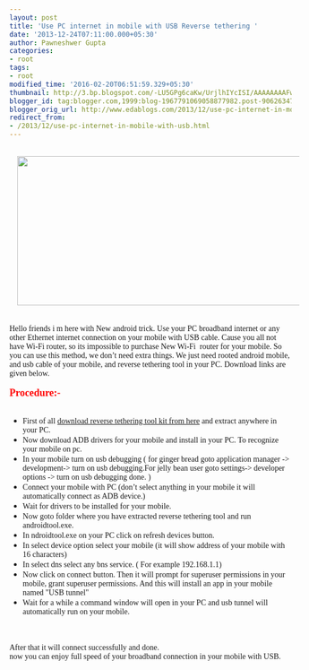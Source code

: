 ```yaml
---
layout: post
title: 'Use PC internet in mobile with USB Reverse tethering '
date: '2013-12-24T07:11:00.000+05:30'
author: Pawneshwer Gupta
categories:
- root
tags:
- root
modified_time: '2016-02-20T06:51:59.329+05:30'
thumbnail: http://3.bp.blogspot.com/-LU5GPg6caKw/UrjlhIYcISI/AAAAAAAAFwI/HpZL_WNgtQo/s72-c/Reverse-tethering-banner.png
blogger_id: tag:blogger.com,1999:blog-1967791069058877982.post-9062634750195443556
blogger_orig_url: http://www.edablogs.com/2013/12/use-pc-internet-in-mobile-with-usb.html
redirect_from:
- /2013/12/use-pc-internet-in-mobile-with-usb.html
---
```


<div dir="ltr" style="text-align: left;" trbidi="on"><div dir="ltr"><br /></div><div class="separator" style="clear: both; text-align: center;"><a href="http://3.bp.blogspot.com/-LU5GPg6caKw/UrjlhIYcISI/AAAAAAAAFwI/HpZL_WNgtQo/s1600/Reverse-tethering-banner.png" imageanchor="1" style="margin-left: 1em; margin-right: 1em;"><img border="0" height="266" src="http://3.bp.blogspot.com/-LU5GPg6caKw/UrjlhIYcISI/AAAAAAAAFwI/HpZL_WNgtQo/s640/Reverse-tethering-banner.png" width="640" /></a></div><div class="separator" style="clear: both; text-align: center;"><br /></div><div class="separator" style="clear: both; text-align: left;"><br /></div><div style="margin-bottom: .0001pt; margin: 0in;"><span style="font-family: Georgia, serif;">Hello friends i m here with New android trick. Use your PC broadband internet or any other Ethernet internet connection on your mobile with USB cable. Cause you all not&nbsp; have Wi-Fi router, so its impossible to purchase New Wi-Fi &nbsp;router for your mobile. So you can use this method, we don’t need extra things. We just need rooted android mobile, and usb cable of your mobile, and reverse tethering tool in your PC. Download links are given below.<o:p></o:p></span></div><div style="margin-bottom: .0001pt; margin: 0in;"><span style="font-family: Georgia, serif;"><br /></span></div><div style="margin: 0in 0in 0.0001pt;"><span style="font-family: Georgia, serif;"><span style="color: red; font-size: large;"><b>Procedure:-</b></span><o:p></o:p></span></div><div style="margin: 0in 0in 0.0001pt;"><span style="font-family: Georgia, serif;"><br /></span></div><div style="margin: 0in 0in 0.0001pt;"></div><ul style="text-align: left;"><li><span style="font-family: Georgia, serif;">First of all <a href="https://adf.ly/bABT2" target="_blank">download reverse tethering tool kit from here</a> and extract anywhere in your PC.</span></li><li><span style="font-family: Georgia, serif;">Now download ADB drivers for your mobile and install in your PC. To recognize your mobile on pc.</span></li><li><span style="font-family: Georgia, serif;">In your mobile turn on usb debugging ( for ginger bread goto application manager -&gt; development-&gt; turn on usb debugging.</span><span style="font-family: Georgia, serif;">For jelly bean user goto settings-&gt; developer options -&gt; turn on usb debugging done. )</span></li><li><span style="font-family: Georgia, serif;">Connect your mobile with PC (don’t select anything in your mobile it will automatically connect as ADB device.)</span></li><li><span style="font-family: Georgia, serif;">Wait for drivers to be installed for your mobile.</span></li><li><span style="font-family: Georgia, serif;">Now goto folder where you have extracted reverse tethering tool and run androidtool.exe.</span></li><li><span style="font-family: Georgia, serif;">In ndroidtool.exe on your PC click on refresh devices button.</span></li><li><span style="font-family: Georgia, serif;">In select device option select your mobile (it will show address of your mobile with 16 characters)</span></li><li><span style="font-family: Georgia, serif;">In select dns select any bns service. ( For example 192.168.1.1)</span></li><li><span style="font-family: Georgia, serif;">Now click on connect button. Then it will prompt for superuser permissions in your mobile, grant superuser permissions. And this will install an app in your mobile named "USB tunnel"</span></li><li><span style="font-family: Georgia, serif;">Wait for a while a command window will open in your PC and usb tunnel will automatically run on your mobile.</span></li></ul><br /><div class="MsoNormal"><br /></div><div style="margin-bottom: .0001pt; margin: 0in;"><span style="font-family: Georgia, serif;">After that it will connect successfully and done.<o:p></o:p></span></div><div dir="ltr"></div><div style="margin: 0in 0in 0.0001pt;"><span style="font-family: Georgia, serif;">now you can enjoy full speed of your broadband connection in your mobile with USB.<o:p></o:p></span></div></div>